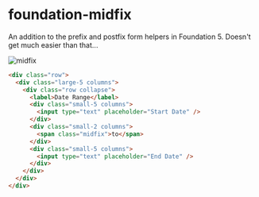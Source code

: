 # foundation-midfix
An addition to the prefix and postfix form helpers in Foundation 5. Doesn't get much easier than that...

![midfix](https://hostr.co/file/970/C4ntWbDwsS4A/midfix.png)

```html
<div class="row">
  <div class="large-5 columns">
    <div class="row collapse">
      <label>Date Range</label>
      <div class="small-5 columns">
        <input type="text" placeholder="Start Date" />
      </div>
      <div class="small-2 columns">
        <span class="midfix">to</span>
      </div>
      <div class="small-5 columns">
        <input type="text" placeholder="End Date" />
      </div>
    </div>
  </div>
</div>
```
